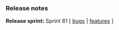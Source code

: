 ### Release notes
<!-- Please add your release notes in the following format:
- My change description (#PR)
 -->


**Release sprint:** Sprint 81
[ [bugs](https://github.com/Azure/azure-functions-host/issues?q=is%3Aissue+milestone%3A%22Functions+Sprint+81%22+label%3Abug+is%3Aclosed) | [features](https://github.com/Azure/azure-functions-host/issues?q=is%3Aissue+milestone%3A%22Functions+Sprint+81%22+label%3Afeature+is%3Aclosed) ]
